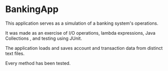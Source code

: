 # BankingApp
This application serves as a simulation of a banking system's operations.

It was made as an exercise of I/O operations,  lambda expressions, Java Collections , and testing using JUnit.

The application loads and saves account and transaction data from distinct text files.

Every method has been tested.

